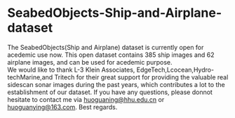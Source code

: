# SeabedObjects-Ship-and-Airplane-dataset
The SeabedObjects(Ship and Airplane) dataset is currently open for acedemic use now. This open dataset contains 385 ship images and 62 airplane images, and can be used for acedemic purpose.  
We would like to thank L-3 Klein Associates, EdgeTech,Lcocean,Hydro-techMarine,and Tritech for their great support for providing the valuable real sidescan sonar images during the past years, which contributes a lot to the establishment of our dataset.
If you have any questions, please donnot hesitate to contact me via huoguaning@hhu.edu.cn or huoguanying@163.com.
Best regards.

